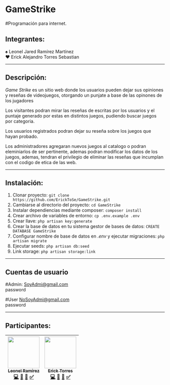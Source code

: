 # GameStrike
#Programación para internet.

## Integrantes:

♠ Leonel Jared Ramírez Martínez <br>
♥ Erick Alejandro Torres Sebastian

---

## Descripción:

   _Game Strike_ es un sitio web donde los usuarios pueden dejar sus opiniones y reseñas de videojuegos, 
otorgando un punjate a base de las opinones de los jugadores

   Los visitantes podran mirar las reseñas de escritas por los usuarios y el puntaje generado por estas 
en distintos juegos, pudiendo buscar juegos por categoria.

   Los usuarios registrados podran dejar su reseña sobre los juegos que hayan probado.

   Los administradores agregaran nuevos juegos al catalogo o podran eleminiarlos de ser pertinente, ademas 
podran modificar los datos de los juegos, ademas, tendran el privilegio de eliminar las reseñas que 
incumplan con el codigo de etica de las web.

---

## Instalación:

1. Clonar proyecto: `git clone https://github.com/ErickToSe/GameStrike.git` 
2. Cambiarse al directorio del proyecto: `cd GameStrike`
3. Instalar dependiencias mediante composer: `composer install`
4. Crear archivo de variables de entorno: `cp .env.example .env`
5. Crear llave: `php artisan key:generate`
6. Crear la base de datos en tu sistema gestor de bases de datos: `CREATE DATABASE GameStrike`
7. Configurar nombre de base de datos en _.env_ y ejecutar migraciones: `php artisan migrate`
8. Ejecutar seeds: `php artisan db:seed`
9. Link storage: `php artisan storage:link`

---

## Cuentas de usuario

#Admin:
SoyAdmi@gmail.com<br>
password

#User
NoSoyAdmi@gmail.com<br>
password

---

## Participantes:
| [<img src="https://avatars.githubusercontent.com/u/80792736?v=4" width="100px;"/><br /><sub><b>Leonel Ramírez</b></sub>](https://github.com/ethryan-ramart)<br />[💻]() [📖]() [👀]() [✅]() | [<img src="https://avatars.githubusercontent.com/u/71098715?s=400&u=d2b067ce65763fd5b318bc3ec3b3f52c47d0c2f0&v=4" width="100px;"/><br /><sub><b>Erick Torres</b></sub>](https://github.com/ErickToSe)<br />[💻]() [📖]() [👀]() [✅]()| 
| :---: | :---: |
